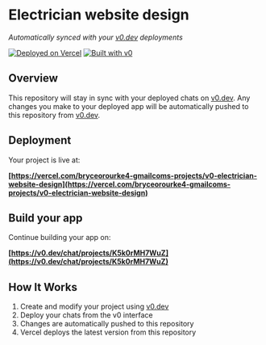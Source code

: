 # Electrician website design

*Automatically synced with your [v0.dev](https://v0.dev) deployments*

[![Deployed on Vercel](https://img.shields.io/badge/Deployed%20on-Vercel-black?style=for-the-badge&logo=vercel)](https://vercel.com/bryceorourke4-gmailcoms-projects/v0-electrician-website-design)
[![Built with v0](https://img.shields.io/badge/Built%20with-v0.dev-black?style=for-the-badge)](https://v0.dev/chat/projects/K5k0rMH7WuZ)

## Overview

This repository will stay in sync with your deployed chats on [v0.dev](https://v0.dev).
Any changes you make to your deployed app will be automatically pushed to this repository from [v0.dev](https://v0.dev).

## Deployment

Your project is live at:

**[https://vercel.com/bryceorourke4-gmailcoms-projects/v0-electrician-website-design](https://vercel.com/bryceorourke4-gmailcoms-projects/v0-electrician-website-design)**

## Build your app

Continue building your app on:

**[https://v0.dev/chat/projects/K5k0rMH7WuZ](https://v0.dev/chat/projects/K5k0rMH7WuZ)**

## How It Works

1. Create and modify your project using [v0.dev](https://v0.dev)
2. Deploy your chats from the v0 interface
3. Changes are automatically pushed to this repository
4. Vercel deploys the latest version from this repository